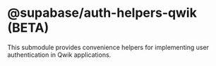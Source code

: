 # @supabase/auth-helpers-qwik (BETA)

This submodule provides convenience helpers for implementing user authentication in Qwik applications.
